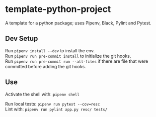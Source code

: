 # template-python-project
A template for a python package; uses Pipenv, Black, Pylint and Pytest.

## Dev Setup
Run `pipenv install --dev` to install the env.  
Run `pipenv run pre-commit install` to initialize the git hooks.  
Run `pipenv run pre-commit run --all-files` if there are file that were committed before adding the git hooks.  

## Use
Activate the shell with: `pipenv shell`  

Run local tests: `pipenv run pytest --cov=resc`  
Lint with: `pipenv run pylint app.py resc/ tests/`
